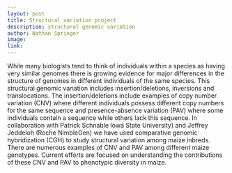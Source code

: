 ```yaml
---
layout: post
title: Structural variation project
description: structural genomic variation
author: Nathan Springer
image:
link: 
---
```


While many biologists tend to think of individuals within a species as having very similar genomes there is growing evidence for major differences in the structure of genomes in different individuals of the same species.  This structural genomic variation includes insertion/deletions, inversions and translocations.  The insertion/deletions include examples of copy number variation (CNV) where different individuals possess different copy numbers for the same sequence and presence-absence variation (PAV) where some individuals contain a sequence while others lack this sequence.  In collaboration with Patrick Schnable Iowa State University) and Jeffrey Jeddeloh (Roche NimbleGen) we have used comparative genomic hybridization (CGH) to study structural variation among maize inbreds.  There are numerous examples of CNV and PAV among different maize genotypes.  Current efforts are focused on understanding the contributions of these CNV and PAV to phenotypic diversity in maize.